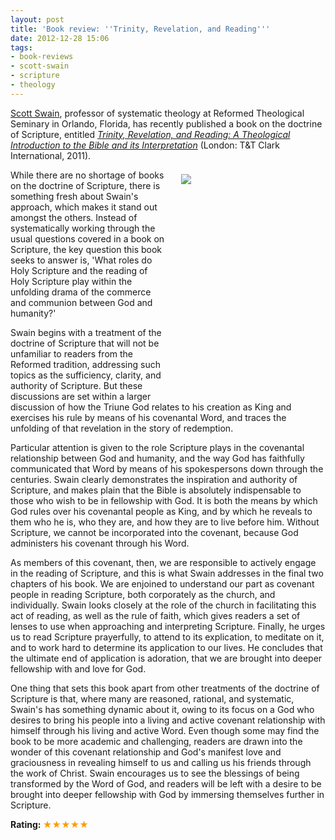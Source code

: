 ```yaml
---
layout: post
title: 'Book review: ''Trinity, Revelation, and Reading'''
date: 2012-12-28 15:06
tags:
- book-reviews
- scott-swain
- scripture
- theology
---
```

<p><a href="https://www.rts.edu/Seminary/faculty/bio.aspx?id=403" target="_blank">Scott Swain</a>, professor of systematic theology at Reformed Theological Seminary in Orlando, Florida, has recently published a book on the doctrine of Scripture, entitled <a href="http://www.amazon.co.uk/gp/product/0567265404/ref=as_li_qf_sp_asin_il_tl?ie=UTF8&tag=jakebeldercom-21&linkCode=as2&camp=1634&creative=6738&creativeASIN=0567265404" target="_blank"><em>Trinity, Revelation, and Reading: A Theological Introduction to the Bible and its Interpretation</em></a> (London: T&T Clark International, 2011).</p>
<div style="float: right; margin: 7px 1px 0px 20px; width: 230px; height: 353px;"><img src="https://dl.dropbox.com/u/3897986/Jake%20Blog%20Images/Trinity-Revelation-and-Reading.jpg" /></div>
<p>While there are no shortage of books on the doctrine of Scripture, there is something fresh about Swain's approach, which makes it stand out amongst the others. Instead of systematically working through the usual questions covered in a book on Scripture, the key question this book seeks to answer is, 'What roles do Holy Scripture and the reading of Holy Scripture play within the unfolding drama of the commerce and communion between God and humanity?'</p>
<p>Swain begins with a treatment of the doctrine of Scripture that will not be unfamiliar to readers from the Reformed tradition, addressing such topics as the sufficiency, clarity, and authority of Scripture. But these discussions are set within a larger discussion of how the Triune God relates to his creation as King and exercises his rule by means of his covenantal Word, and traces the unfolding of that revelation in the story of redemption.</p>
<p>Particular attention is given to the role Scripture plays in the covenantal relationship between God and humanity, and the way God has faithfully communicated that Word by means of his spokespersons down through the centuries. Swain clearly demonstrates the inspiration and authority of Scripture, and makes plain that the Bible is absolutely indispensable to those who wish to be in fellowship with God. It is both the means by which God rules over his covenantal people as King, and by which he reveals to them who he is, who they are, and how they are to live before him. Without Scripture, we cannot be incorporated into the covenant, because God administers his covenant through his Word.</p>
<p>As members of this covenant, then, we are responsible to actively engage in the reading of Scripture, and this is what Swain addresses in the final two chapters of his book. We are enjoined to understand our part as covenant people in reading Scripture, both corporately as the church, and individually. Swain looks closely at the role of the church in facilitating this act of reading, as well as the rule of faith, which gives readers a set of lenses to use when approaching and interpreting Scripture. Finally, he urges us to read Scripture prayerfully, to attend to its explication, to meditate on it, and to work hard to determine its application to our lives. He concludes that the ultimate end of application is adoration, that we are brought into deeper fellowship with and love for God.</p>
<p>One thing that sets this book apart from other treatments of the doctrine of Scripture is that, where many are reasoned, rational, and systematic, Swain's has something dynamic about it, owing to its focus on a God who desires to bring his people into a living and active covenant relationship with himself through his living and active Word. Even though some may find the book to be more academic and challenging, readers are drawn into the wonder of this covenant relationship and God's manifest love and graciousness in revealing himself to us and calling us his friends through the work of Christ. Swain encourages us to see the blessings of being transformed by the Word of God, and readers will be left with a desire to be brought into deeper fellowship with God by immersing themselves further in Scripture.</p>

<strong>Rating: <span style="color: #ff9900;">★★★★★</span></strong>
